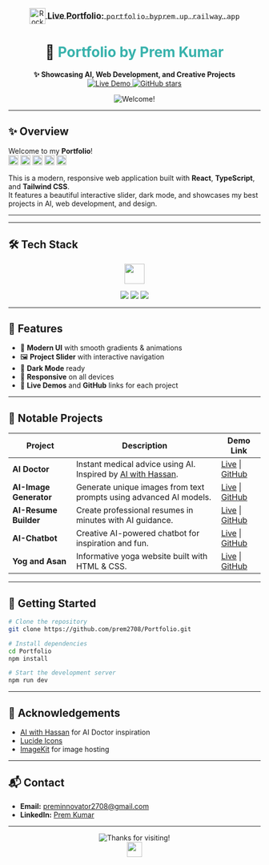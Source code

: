 



<p align="center">
  <a href="https://portfolio-byprem.up.railway.app/" target="_blank">
    <img src="https://img.icons8.com/color/48/000000/rocket--v2.png" width="32" style="vertical-align:middle;" alt="Rocket Icon"/>
    <span style="font-size:1.2em;vertical-align:middle;"><b>Live Portfolio:</b> <code>portfolio-byprem.up.railway.app</code></span>
  </a>
</p>

<h1 align="center">🚀 <span style="color:#38B2AC">Portfolio by Prem Kumar</span></h1>

<p align="center">
  <b>✨ Showcasing AI, Web Development, and Creative Projects</b><br>
  <a href="https://portfolio-byprem.up.railway.app" target="_blank">
    <img src="https://img.shields.io/badge/Live%20Demo-Visit-blueviolet?style=for-the-badge&logo=vercel" alt="Live Demo" />
  </a>
  <a href="https://github.com/prem2708/Portfolio" target="_blank">
    <img src="https://img.shields.io/github/stars/prem2708/Portfolio?style=for-the-badge&logo=github" alt="GitHub stars" />
  </a>
</p>

<p align="center">
  <img src="https://readme-typing-svg.demolab.com?font=Orbitron&size=24&duration=3000&pause=1000&color=00F0FF&center=true&vCenter=true&width=435&lines=Welcome+to+my+Portfolio!;Explore+AI+and+Web+Projects+%F0%9F%92%BB%F0%9F%92%A1" alt="Welcome!" />
</p>

---

## ✨ Overview

Welcome to my **Portfolio**!  
<img src="https://img.shields.io/badge/React-20232A?style=flat-square&logo=react&logoColor=61DAFB" height="20"/> <img src="https://img.shields.io/badge/TypeScript-007ACC?style=flat-square&logo=typescript&logoColor=white" height="20"/> <img src="https://img.shields.io/badge/Tailwind_CSS-38B2AC?style=flat-square&logo=tailwind-css&logoColor=white" height="20"/> <img src="https://img.shields.io/badge/Vite-646CFF?style=flat-square&logo=vite&logoColor=FFD62E" height="20"/> <img src="https://img.shields.io/badge/Lucide-Icons-yellow?style=flat-square" height="20"/>

This is a modern, responsive web application built with <b>React</b>, <b>TypeScript</b>, and <b>Tailwind CSS</b>.<br>
It features a beautiful interactive slider, dark mode, and showcases my best projects in AI, web development, and design.

---



---

## 🛠️ Tech Stack

<div align="center">
  <img src="https://skillicons.dev/icons?i=react,typescript,tailwind,vite,github,django,html,css,javascript" height="40"/>
</div>

<p align="center">
  <img src="https://img.shields.io/badge/Modern%20UI-%F0%9F%8C%9F%20Gradient%20%26%20Animation-blueviolet?style=flat-square"/>
  <img src="https://img.shields.io/badge/Dark%20Mode-%F0%9F%8C%99%20Ready-22223b?style=flat-square"/>
  <img src="https://img.shields.io/badge/Responsive-%F0%9F%93%B1%20Mobile%20First-38B2AC?style=flat-square"/>
</p>

---

## 🚩 Features

- 🎨 **Modern UI** with smooth gradients & animations
- 🖼️ **Project Slider** with interactive navigation
- 🌙 **Dark Mode** ready
- 📱 **Responsive** on all devices
- 🔗 **Live Demos** and **GitHub** links for each project

---

## 📂 Notable Projects

| Project         | Description                                                                                       | Demo Link                                                                                  |
|-----------------|---------------------------------------------------------------------------------------------------|--------------------------------------------------------------------------------------------|
| **AI Doctor**   | Instant medical advice using AI. Inspired by [AI with Hassan](https://www.youtube.com/@AIwithHassan). | [Live](https://ai-doctor-s7xi.onrender.com) &#124; [GitHub](https://github.com/prem2708/AI_DOCTOR.git) |
| **AI-Image Generator** | Generate unique images from text prompts using advanced AI models.                        | [Live](https://aiimagegeneratortool-production.up.railway.app) &#124; [GitHub](https://github.com/prem2708/Ai_image_generator_tool.git) |
| **AI-Resume Builder**  | Create professional resumes in minutes with AI guidance.                                   | [Live](https://ai-resume-byprem.netlify.app) &#124; [GitHub](https://github.com/prem2708/AI-resume-builder.git) |
| **AI-Chatbot**         | Creative AI-powered chatbot for inspiration and fun.                                       | [Live](https://aibot-musebot-byvoxnova-hackthonproj.netlify.app) &#124; [GitHub](https://github.com/prem2708/aibot-musebot-byvoxnova.git) |
| **Yog and Asan**       | Informative yoga website built with HTML & CSS.                                            | [Live](https://yog-and-asan.netlify.app) &#124; [GitHub](https://github.com/prem2708/yoga_and_asan_website-.git) |

---

## 🚀 Getting Started

```bash
# Clone the repository
git clone https://github.com/prem2708/Portfolio.git

# Install dependencies
cd Portfolio
npm install

# Start the development server
npm run dev
```

---

## 🙏 Acknowledgements

- [AI with Hassan](https://www.youtube.com/@AIwithHassan) for AI Doctor inspiration
- [Lucide Icons](https://lucide.dev/)
- [ImageKit](https://imagekit.io/) for image hosting

---

## 📬 Contact

- **Email:** preminnovator2708@gmail.com
- **LinkedIn:** [Prem Kumar](https://www.linkedin.com/in/prem-kumar-560549373)


---

<p align="center">
  <img src="https://readme-typing-svg.demolab.com?font=Orbitron&size=24&duration=3000&pause=1000&color=00F0FF&center=true&vCenter=true&width=435&lines=Thanks+for+visiting+my+portfolio!;" alt="Thanks for visiting!" />
  <br>
  <img src="https://skillicons.dev/icons?i=linkedin,mail,github" height="30"/>
</p>
